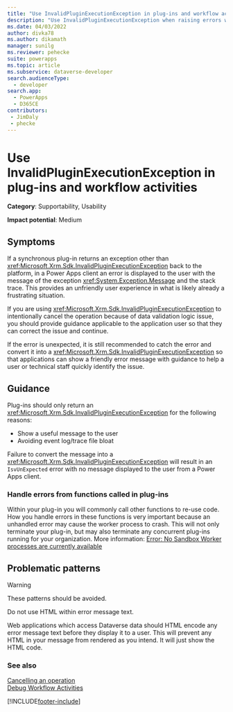 ```yaml
---
title: "Use InvalidPluginExecutionException in plug-ins and workflow activities | MicrosoftDocs"
description: "Use InvalidPluginExecutionException when raising errors within the context of a plug-in or workflow activity."
ms.date: 04/03/2022
author: divka78
ms.author: dikamath
manager: sunilg
ms.reviewer: pehecke
suite: powerapps
ms.topic: article
ms.subservice: dataverse-developer
search.audienceType: 
  - developer
search.app: 
  - PowerApps
  - D365CE
contributors:
 - JimDaly
 - phecke
---
```

# Use InvalidPluginExecutionException in plug-ins and workflow activities


**Category**: Supportability, Usability

**Impact potential**: Medium

<a name='symptoms'></a>

## Symptoms

If a synchronous plug-in returns an exception other than <xref:Microsoft.Xrm.Sdk.InvalidPluginExecutionException> back to the platform, in a Power Apps client an error  is displayed to the user with the message of the exception <xref:System.Exception.Message> and the stack trace. This provides an unfriendly user experience in what is likely already a frustrating situation.

If you are using <xref:Microsoft.Xrm.Sdk.InvalidPluginExecutionException> to intentionally cancel the operation because of data validation logic issue, you should provide guidance applicable to the application user so that they can correct the issue and continue.

If the error is unexpected, it is still recommended to catch the error and convert it into a <xref:Microsoft.Xrm.Sdk.InvalidPluginExecutionException> so that applications can show a friendly error message with guidance to help a user or technical staff quickly identify the issue.

<a name='guidance'></a>

## Guidance

Plug-ins should only return an <xref:Microsoft.Xrm.Sdk.InvalidPluginExecutionException> for the following reasons:

- Show a useful message to the user
- Avoiding event log/trace file bloat

Failure to convert the message into a <xref:Microsoft.Xrm.Sdk.InvalidPluginExecutionException> will result in an `IsvUnExpected` error with no message displayed to the user from a Power Apps client.

### Handle errors from functions called in plug-ins

Within your plug-in you will commonly call other functions to re-use code. How you handle errors in these functions is very important because an unhandled error may cause the worker process to crash. This will not only terminate your plug-in, but may also terminate any concurrent plug-ins running for your organization. More information: [Error: No Sandbox Worker processes are currently available](../../troubleshoot-plug-in.md#error-the-sandbox-worker-process-crashed)

<a name='problem'></a>

## Problematic patterns

> [!WARNING]
> These patterns should be avoided.

Do not use HTML within error message text. 

Web applications which access Dataverse data should HTML encode any error message text before they display it to a user. This will prevent any HTML in your message from rendered as you intend. It will just show the HTML code.


<a name='seealso'></a>

### See also

[Cancelling an operation](../../handle-exceptions.md#cancelling-an-operation)<br/>
[Debug Workflow Activities](../../workflow/workflow-extensions.md#debug-workflow-activities)<br/>


[!INCLUDE[footer-include](../../../../includes/footer-banner.md)]
